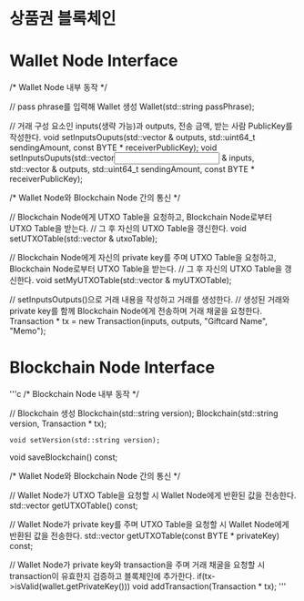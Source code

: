 # 상품권 블록체인

# Wallet Node Interface 
  /* Wallet Node 내부 동작 */
  
  // pass phrase를 입력해 Wallet 생성
	Wallet(std::string passPhrase);

  // 거래 구성 요소인 inputs(생략 가능)과 outputs, 전송 금액, 받는 사람 PublicKey를 작성한다.
	void setInputsOuputs(std::vector<Output> & outputs, std::uint64_t sendingAmount, const BYTE * receiverPublicKey);
	void setInputsOuputs(std::vector<Input> & inputs, std::vector<Output> & outputs, std::uint64_t sendingAmount, const BYTE * receiverPublicKey);


  /* Wallet Node와 Blockchain Node 간의 통신 */

  // Blockchain Node에게 UTXO Table을 요청하고, Blockchain Node로부터 UTXO Table을 받는다.
  // 그 후 자신의 UTXO Table을 갱신한다.
	void setUTXOTable(std::vector<UTXO> & utxoTable);

  // Blockchain Node에게 자신의 private key를 주며 UTXO Table을 요청하고, Blockchain Node로부터 UTXO Table을 받는다.
  // 그 후 자신의 UTXO Table을 갱신한다.
	void setMyUTXOTable(std::vector<UTXO> & myUTXOTable);
  
  // setInputsOutputs()으로 거래 내용을 작성하고 거래를 생성한다.
  // 생성된 거래와 private key를 함께 Blockchain Node에게 전송하며 거래 채굴을 요청한다.
  Transaction * tx = new Transaction(inputs, outputs, "Giftcard Name", "Memo");


# Blockchain Node Interface
'''c
  /* Blockchain Node 내부 동작 */
  
  // Blockchain 생성
	Blockchain(std::string version);
	Blockchain(std::string version, Transaction * tx);

	void setVersion(std::string version);
  void saveBlockchain() const;
  
  
  /* Wallet Node와 Blockchain Node 간의 통신 */
  
  // Wallet Node가 UTXO Table을 요청할 시 Wallet Node에게 반환된 값을 전송한다.
	std::vector<UTXO> getUTXOTable() const;
  
  // Wallet Node가 private key를 주며 UTXO Table을 요청할 시 Wallet Node에게 반환된 값을 전송한다.
	std::vector<UTXO> getUTXOTable(const BYTE * privateKey) const;
  
  // Wallet Node가 private key와 transaction을 주며 거래 채굴을 요청할 시 transaction이 유효한지 검증하고 블록체인에 추가한다.
  if(tx->isValid(wallet.getPrivateKey()))
      void addTransaction(Transaction * tx);
'''


  

  
